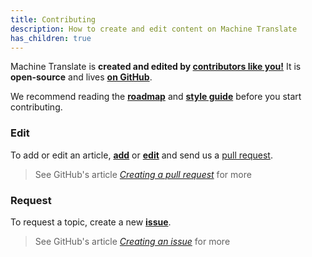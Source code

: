 ```yaml
---
title: Contributing
description: How to create and edit content on Machine Translate
has_children: true
---
```


Machine Translate is **created and edited by [contributors like you!](https://github.com/machinetranslate/machinetranslate.org/graphs/contributors)**  It is **open-source** and lives [**on GitHub**](https://github.com/machinetranslate/machinetranslate.org).

We recommend reading the [**roadmap**](https://github.com/machinetranslate/machinetranslate.org/blob/master/ROADMAP.md) and [**style guide**](style.md) before you start contributing.


### Edit

To add or edit an article, [**add**](https://github.com/machinetranslate/machinetranslate.org/new/master) or [**edit**](https://github.com/machinetranslate/machinetranslate.org) and send us a [pull request](https://github.com/machinetranslate/machinetranslate.org/pulls?q=is%3Apr).

> See GitHub's article [*Creating a pull request*](https://docs.github.com/en/pull-requests/collaborating-with-pull-requests/proposing-changes-to-your-work-with-pull-requests/creating-a-pull-request#creating-the-pull-request) for more


### Request

To request a topic, create a new [**issue**](https://github.com/machinetranslate/machinetranslate.org/issues).

> See GitHub's article [*Creating an issue*](https://docs.github.com/en/issues/tracking-your-work-with-issues/creating-an-issue#creating-an-issue-from-a-repository) for more
